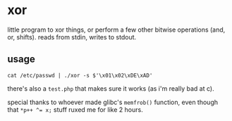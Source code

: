 # xor

little program to xor things, or perform a few other bitwise operations (and, or, shifts). reads from stdin, writes to stdout.

## usage
    cat /etc/passwd | ./xor -s $'\x01\x02\xDE\xAD'

there's also a `test.php` that makes sure it works (as i'm really bad at c).

special thanks to whoever made glibc's `memfrob()` function, even though that `*p++ ^= x;` stuff ruxed me for like 2 hours.

